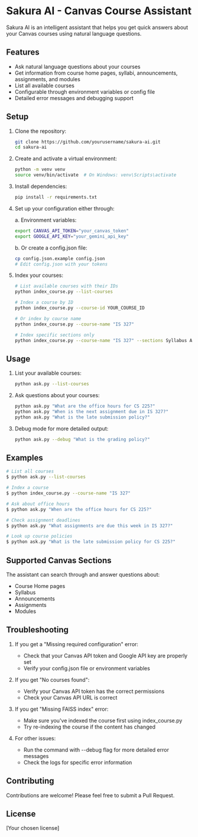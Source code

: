 # Sakura AI - Canvas Course Assistant

Sakura AI is an intelligent assistant that helps you get quick answers about your Canvas courses using natural language questions.

## Features

- Ask natural language questions about your courses
- Get information from course home pages, syllabi, announcements, assignments, and modules
- List all available courses
- Configurable through environment variables or config file
- Detailed error messages and debugging support

## Setup

1. Clone the repository:
   ```bash
   git clone https://github.com/yourusername/sakura-ai.git
   cd sakura-ai
   ```

2. Create and activate a virtual environment:
   ```bash
   python -m venv venv
   source venv/bin/activate  # On Windows: venv\Scripts\activate
   ```

3. Install dependencies:
   ```bash
   pip install -r requirements.txt
   ```

4. Set up your configuration either through:

   a. Environment variables:
   ```bash
   export CANVAS_API_TOKEN="your_canvas_token"
   export GOOGLE_API_KEY="your_gemini_api_key"
   ```

   b. Or create a config.json file:
   ```bash
   cp config.json.example config.json
   # Edit config.json with your tokens
   ```

5. Index your courses:
   ```bash
   # List available courses with their IDs
   python index_course.py --list-courses

   # Index a course by ID
   python index_course.py --course-id YOUR_COURSE_ID

   # Or index by course name
   python index_course.py --course-name "IS 327"

   # Index specific sections only
   python index_course.py --course-name "IS 327" --sections Syllabus Assignments
   ```

## Usage

1. List your available courses:
   ```bash
   python ask.py --list-courses
   ```

2. Ask questions about your courses:
   ```bash
   python ask.py "What are the office hours for CS 225?"
   python ask.py "When is the next assignment due in IS 327?"
   python ask.py "What is the late submission policy?"
   ```

3. Debug mode for more detailed output:
   ```bash
   python ask.py --debug "What is the grading policy?"
   ```

## Examples

```bash
# List all courses
$ python ask.py --list-courses

# Index a course
$ python index_course.py --course-name "IS 327"

# Ask about office hours
$ python ask.py "When are the office hours for CS 225?"

# Check assignment deadlines
$ python ask.py "What assignments are due this week in IS 327?"

# Look up course policies
$ python ask.py "What is the late submission policy for CS 225?"
```

## Supported Canvas Sections

The assistant can search through and answer questions about:
- Course Home pages
- Syllabus
- Announcements
- Assignments
- Modules

## Troubleshooting

1. If you get a "Missing required configuration" error:
   - Check that your Canvas API token and Google API key are properly set
   - Verify your config.json file or environment variables

2. If you get "No courses found":
   - Verify your Canvas API token has the correct permissions
   - Check your Canvas API URL is correct

3. If you get "Missing FAISS index" error:
   - Make sure you've indexed the course first using index_course.py
   - Try re-indexing the course if the content has changed

4. For other issues:
   - Run the command with --debug flag for more detailed error messages
   - Check the logs for specific error information

## Contributing

Contributions are welcome! Please feel free to submit a Pull Request.

## License

[Your chosen license] 